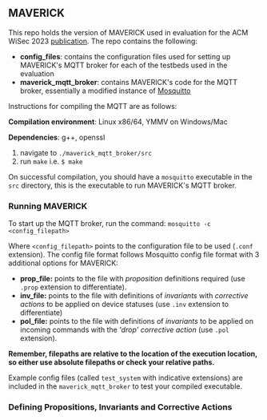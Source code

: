 ## MAVERICK

This repo holds the version of MAVERICK used in evaluation for the ACM WiSec 2023 [publication][1]. The repo contains the following:

* __config_files__: contains the configuration files used for setting up MAVERICK's MQTT broker for each of the testbeds used in the evaluation
* __maverick_mqtt_broker__: contains MAVERICK's code for the MQTT broker, essentially a modified instance of [Mosquitto][2]

Instructions for compiling the MQTT are as follows:

__Compilation environment__: Linux x86/64, YMMV on Windows/Mac

__Dependencies__: g++, openssl

1. navigate to `./maverick_mqtt_broker/src`
2. run `make` i.e. `$ make`

On successful compilation, you should have a `mosquitto` executable in the `src` directory, this is the executable to run MAVERICK's MQTT broker.

### Running MAVERICK

To start up the MQTT broker, run the command:
``mosquitto -c <config_filepath>``

Where `<config_filepath>` points to the configuration file to be used (`.conf` extension). The config file format follows Mosquitto config file format with 3 additional options for MAVERICK:

* __prop_file:__ points to the file with _proposition_ definitions required (use `.prop` extension to differentiate).
* __inv_file:__ points to the file with definitions of _invariants_ with _corrective actions_ to be applied on device statuses (use `.inv` extension to differentiate)
* __pol_file:__ points to the file with definitions of _invariants_ to be applied on incoming commands with the _'drop' corrective action_ (use `.pol` extension).

**Remember, filepaths are relative to the location of the execution location, so either use absolute filepaths or check your relative paths.**

Example config files (called `test_system` with indicative extensions) are included in the `maverick_mqtt_broker` to test your compiled executable.

### Defining Propositions, Invariants and Corrective Actions



[1]: <https://dl.acm.org/doi/abs/10.1145/3558482.3590188>
[2]: <https://github.com/eclipse/mosquitto>